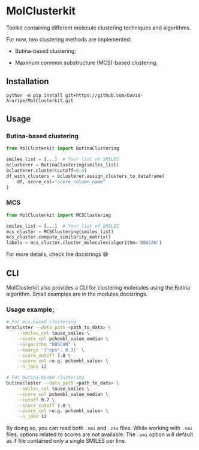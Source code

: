 # MolClusterkit
Toolkit containing different molecule clustering techniques and algorithms.

For now, two clustering methods are implemented:

- Butina-based clustering;

- Maximum common substructure (MCS)-based clustering.

## Installation

`python -m pip install git+https://github.com/David-Araripe/MolClusterkit.git`

## Usage

### Butina-based clustering

```python
from MolClusterkit import ButinaClustering

smiles_list = [...]  # Your list of SMILES
bclusterer = ButinaClustering(smiles_list)
bclusterer.cluster(cutoff=0.4)
df_with_clusters = bclusterer.assign_clusters_to_dataframe(
    df, score_col="score_column_name"
)
```

### MCS
``` python
from MolClusterkit import MCSClustering

smiles_list = [...]  # Your list of SMILES
mcs_cluster = MCSClustering(smiles_list)
mcs_cluster.compute_similarity_matrix()
labels = mcs_cluster.cluster_molecules(algorithm='DBSCAN')
```

For more details, check the docstrings 😅

## CLI

MolClusterkit also provides a CLI for clustering molecules using the Butina algorithm. Small examples are in the modules docstrings.

### Usage example;
```bash
# For mcs-based clustering
mcscluster --data_path <path_to_data> \
    --smiles_col touse_smiles \
    --score_col pchembl_value_median \
    --algorithm "DBSCAN" \
    --kwargs '{"eps": 0.3}' \
    --score_cutoff 7.0 \
    --score_col <e.g. pchembl_value> \
    --n_jobs 12

# For butina-based clustering
butinacluster --data_path <path_to_data> \
    --smiles_col touse_smiles \
    --score_col pchembl_value_median \
    --cutoff 0.7 \
    --score_cutoff 7.0 \
    --score_col <e.g. pchembl_value> \
    --n_jobs 12
```

By doing so, you can read both `.smi` and `.csv` files. While working with `.smi` files, options related to scores are not available. The `.smi` option will default as if file contained only a single SMILES per line.
